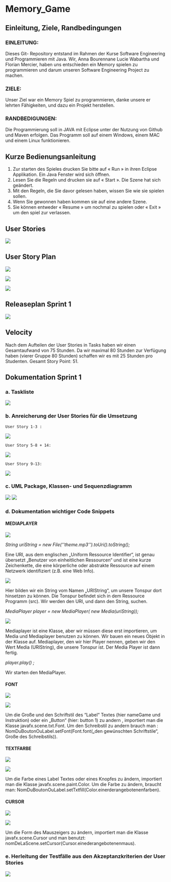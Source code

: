 Memory_Game
====
   
   ## Einleitung, Ziele, Randbedingungen

### EINLEITUNG:

Dieses Git- Repository entstand im Rahmen der Kurse Software Engineering und Programmieren mit Java. Wir, Anna Bourennane Lucie Wabartha und Florian Mercier, haben uns entschieden ein Memory spielen zu programmieren und darum unseren Software Engineering Project zu machen.


### ZIELE:

Unser Ziel war ein Memory Spiel zu programmieren, danke unsere er lehrten Fähigkeiten, und dazu ein Projekt herstellen.

### RANDBEDIGUNGEN:

Die Programmierung soll in JAVA mit Eclipse unter der Nutzung von Github und Maven erfolgen. Das Programm soll auf einem Windows, einem MAC und einem Linux funktionieren.

## Kurze Bedienungsanleitung

1) Zur starten des Spieles drucken Sie bitte auf « Run » in ihren Eclipse Applikation. Ein Java Fenster wird sich öffnen.
2) Lesen Sie die Regeln und drucken sie auf « Start ». Die Szene hat sich geändert. 
3) Mit den Regeln, die Sie davor gelesen haben, wissen Sie wie sie spielen sollen. 
4) Wenn Sie gewonnen haben kommen sie auf eine andere Szene.
5) Sie können entweder « Resume » um nochmal zu spielen oder « Exit » um den spiel zur verlassen.

## User Stories 

![](http://image.noelshack.com/fichiers/2018/51/7/1545591524-user-story.png)

## User Story Plan

![](http://image.noelshack.com/fichiers/2018/51/7/1545591524-user-story-plan-1.png)

![](http://image.noelshack.com/fichiers/2018/51/7/1545591524-user-story-plan-2.png)

![](http://image.noelshack.com/fichiers/2018/51/7/1545591524-user-story-plan-3.png)

## Releaseplan Sprint 1
 

![](http://image.noelshack.com/fichiers/2018/51/7/1545591524-release-plan.png)

## Velocity

Nach dem Aufteilen der User Stories in Tasks haben wir einen Gesamtaufwand von 75 Stunden. Da wir maximal 80 Stunden zur Verfügung haben (vierer Gruppe 80 Stunden) schaffen wir es mit 25 Stunden pro Studenten. Gesamt Story Point: 51.

## Dokumentation Sprint 1
 
  
 ### a. Taskliste 

![](http://image.noelshack.com/fichiers/2018/51/7/1545589180-6a.png)
  
  ### b. Anreicherung der User Stories für die Umsetzung 
  
  
    User Story 1-3 :
  
  ![](http://image.noelshack.com/fichiers/2018/51/7/1545589180-user-story-1-3.png)
  
    User Story 5-8 + 14:  
  
  ![](http://image.noelshack.com/fichiers/2018/51/7/1545589180-user-story-5-8-14.png)
  
    User Story 9-13:  
  
  ![](http://image.noelshack.com/fichiers/2018/51/7/1545589217-user-story-9-13.png)
  
  
  ### c. UML Package, Klassen- und Sequenzdiagramm
  
  ![](http://image.noelshack.com/fichiers/2018/51/7/1545589180-6c.png)
  ![](http://image.noelshack.com/fichiers/2018/51/7/1545589180-6c2.png)
  
  ### d. Dokumentation wichtiger Code Snippets 
  
####                 MEDIAPLAYER
  
  ![](http://image.noelshack.com/fichiers/2018/51/7/1545593779-capture-musique-1.png)
  
  *String uriString = new File(‘’theme.mp3’’).toUri().toString();*
  
  Eine URI, aus dem englischen „Uniform Ressource Identifier“, ist genau übersetzt „Benutzer von einheitlichen Ressourcen“ und ist eine kurze Zeichenkette, die eine körperliche oder abstrakte Ressource auf einem Netzwerk identifiziert (z.B. eine Web Info).   
  
  ![](http://image.noelshack.com/fichiers/2018/51/7/1545593779-capture-musique-2.png)  
  
  Hier bilden wir ein String vom Namen „URIString“, um unsere Tonspur dort hinsetzen zu können. Die Tonspur befindet sich in dem Ressource Programm (src). Wir werden den URI, und dann den String, suchen.  
  
  *MediaPlayer player = new MediaPlayer( new Media(uriString));*
  
  ![](http://image.noelshack.com/fichiers/2018/51/7/1545594184-capture-musique-3.png)  
  
  Mediaplayer ist eine Klasse, aber wir müssen diese erst importieren, um Media und Mediaplayer benutzen zu können. Wir bauen ein neues Objekt in der Klasse auf. Mediaplayer, den wir hier Player nennen, geben wir den Wert Media (URIString), die unsere Tonspur ist. Der Media Player ist dann fertig.  
  
  *player.play() ;*
  
  Wir starten den MediaPlayer.
  
  ####                  FONT
  
  ![](http://image.noelshack.com/fichiers/2018/51/7/1545594335-capture-police-texte-2.png)
  
  ![](http://image.noelshack.com/fichiers/2018/51/7/1545594184-capture-police-texte.png)  
  
  Um die Große und den Schriftstil des “Label“ Textes (hier nameGame und Instruktion) oder ein „Button“ (hier: button 1) zu andern , importiert man die Klasse javafx.scene.txt.Font.
Um den Schreibstil zu andern brauch man : NomDuBoutonOuLabel.setFont(Font.font(„den gewünschten Schriftstile“, Große des Schreibstils)).

  
  ####                  TEXTFARBE
  
  ![](http://image.noelshack.com/fichiers/2018/51/7/1545593779-capture-couleur-texte-1.png)
  
  ![](http://image.noelshack.com/fichiers/2018/51/7/1545594184-capture-couleur-texte-2.png)
  
  Um die Farbe eines Label Textes oder eines Knopfes zu ändern, importiert man die Klasse javafx.scene.paint.Color. 
Um die Farbe zu ändern, braucht man: NomDuBoutonOuLabel.setTxtfill(Color.einerderangebotenenfarben).

  
  ####                  CURSOR
  
  ![](http://image.noelshack.com/fichiers/2018/51/7/1545593779-capture-curseur-2.png)
  
  ![](http://image.noelshack.com/fichiers/2018/51/7/1545593779-capture-curseur.png)  
  
  
 Um die Form des Mauszeigers zu ändern, importiert man die Klasse javafx.scene.Cursor und man benutzt: nomDeLaScene.setCursor(Cursor.einederangebotenenmaus).
  
 ###  e. Herleitung der Testfälle aus den Akzeptanzkriterien der User Stories
  
  ![](http://image.noelshack.com/fichiers/2018/51/7/1545589180-6e.png)


